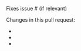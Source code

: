 <!--
Before you create a new PR, please consider the following two considerations.

1) Pull request for the MASTER branch will be closed.
2) We cannot accept pull requests to add new currencies.

Thanks.
-->

Fixes issue # (if relevant)

Changes in this pull request:

- 
- 
- 
